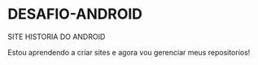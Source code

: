 # DESAFIO-ANDROID
 SITE HISTORIA DO ANDROID

 Estou aprendendo a criar sites e agora vou gerenciar meus repositorios!
